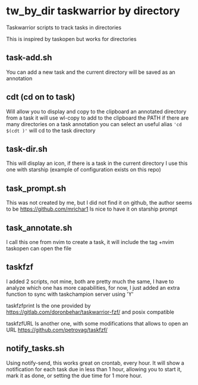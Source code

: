 # tw_by_dir taskwarrior by directory
Taskwarrior scripts to track tasks in directories

This is inspired by taskopen but works for directories

## task-add.sh
You can add a new task and the current directory will be saved as an annotation

## cdt (cd on to task)
Will allow you to display and copy to the clipboard an annotated directory from a task
it will use wl-copy to add to the clipboard the PATH
if there are many directories on a task annotation you can select
an useful alias `'cd $(cdt )'` will cd to the task directory

## task-dir.sh
This will display an icon, if there is a task in the current directory
I use this one with starship (example of configuration exists on this repo)

## task_prompt.sh
This was not created by me, but I did not find it on github, the author seems to be
https://github.com/mrichar1
Is nice to have it on starship prompt

## task_annotate.sh
I call this one from nvim to create a task, it will include the tag +nvim
taskopen can open the file

## taskfzf
I added 2 scripts, not mine, both are pretty much the same, I have to analyze which one has more capabilities,
for now, I just added an extra function to sync with taskchampion server using 'Y'

taskfzfprint Is the one provided by https://gitlab.com/doronbehar/taskwarrior-fzf/ and posix compatible

taskfzfURL Is another one, with some modifications that allows to open an URL
https://github.com/petrovag/taskfzf/

## notify_tasks.sh
Using notify-send, this works great on crontab, every hour. It will show a notification for each task due in less than 1 hour,
allowing you to start it, mark it as done, or setting the due time for 1 more hour.

